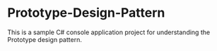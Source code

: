 # Prototype-Design-Pattern
This is a sample C# console application project for understanding the Prototype design pattern.
